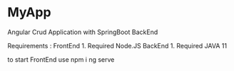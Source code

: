 # MyApp
Angular Crud Application with SpringBoot BackEnd

Requirements : 
  FrontEnd
    1. Required Node.JS
  BackEnd
    1. Required JAVA 11

to start FrontEnd
  use 
    npm i
    ng serve
